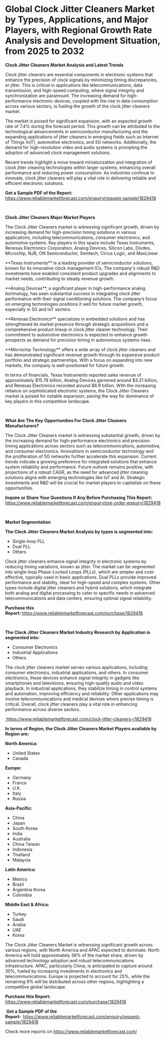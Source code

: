 <p><h1>Global Clock Jitter Cleaners Market by Types, Applications, and Major Players, with Regional Growth Rate Analysis and Development Situation, from 2025 to 2032</h1></p><p><strong>Clock Jitter Cleaners Market Analysis and Latest Trends</strong></p>
<p><p>Clock jitter cleaners are essential components in electronic systems that enhance the precision of clock signals by minimizing timing discrepancies, or jitter. This is critical in applications like telecommunications, data transmission, and high-speed computing, where signal integrity and synchronization are paramount. The increasing demand for high-performance electronic devices, coupled with the rise in data consumption across various sectors, is fueling the growth of the clock jitter cleaners market.</p><p>The market is poised for significant expansion, with an expected growth rate of 7.4% during the forecast period. This growth can be attributed to the technological advancements in semiconductor manufacturing and the expanding applications of jitter cleaners in emerging fields such as Internet of Things (IoT), automotive electronics, and 5G networks. Additionally, the demand for high-resolution video and audio systems is prompting the adoption of advanced clock management solutions. </p><p>Recent trends highlight a move toward miniaturization and integration of clock jitter cleaning technologies within larger systems, enhancing overall performance and reducing power consumption. As industries continue to innovate, clock jitter cleaners will play a vital role in delivering reliable and efficient electronic solutions.</p></p>
<p><strong>Get a Sample PDF of the Report:&nbsp;</strong> <a href="https://www.reliablemarketforecast.com/enquiry/request-sample/1829418?utm_campaign=2462&utm_medium=2&utm_source=Github&utm_content=ia&utm_term=13022025&utm_id=clock-jitter-cleaners">https://www.reliablemarketforecast.com/enquiry/request-sample/1829418</a></p>
<p>&nbsp;</p>
<p><strong>Clock Jitter Cleaners Major Market Players</strong></p>
<p><p>The Clock Jitter Cleaners market is witnessing significant growth, driven by increasing demand for high-precision timing solutions in various applications, including telecommunications, consumer electronics, and automotive systems. Key players in this space include Texas Instruments, Renesas Electronics Corporation, Analog Devices, Silicon Labs, Diodes, Microchip, NJR, ON Semiconductor, Semtech, Cirrus Logic, and MaxLinear.</p><p>**Texas Instruments** is a leading provider of semiconductor solutions, known for its innovative clock management ICs. The company's robust R&D investments have enabled consistent product upgrades and alignments to market needs, contributing to steady revenue growth.</p><p>**Analog Devices**, a significant player in high-performance analog technology, has seen substantial success in integrating clock jitter performance with their signal conditioning solutions. The company’s focus on emerging technologies positions it well for future market growth, especially in 5G and IoT sectors.</p><p>**Renesas Electronics** specializes in embedded solutions and has strengthened its market presence through strategic acquisitions and a comprehensive product lineup in clock jitter cleaner technology. Their commitment to automotive electronics is expected to enhance growth prospects as demand for precision timing in autonomous systems rises.</p><p>**Microchip Technology** offers a wide array of clock jitter cleaners and has demonstrated significant revenue growth through its expansive product portfolio and strategic partnerships. With a focus on expanding into new markets, the company is well-positioned for future growth.</p><p>In terms of financials, Texas Instruments reported sales revenue of approximately $15.78 billion, Analog Devices garnered around $3.21 billion, and Renesas Electronics recorded around $6.9 billion. With the increasing reliance on sophisticated electronic systems, the Clock Jitter Cleaners market is poised for notable expansion, paving the way for dominance of key players in this competitive landscape.</p></p>
<p>&nbsp;</p>
<p><strong>What Are The Key Opportunities For Clock Jitter Cleaners Manufacturers?</strong></p>
<p><p>The Clock Jitter Cleaners market is witnessing substantial growth, driven by the increasing demand for high-performance electronics and precision timing applications across sectors such as telecommunications, automotive, and consumer electronics. Innovations in semiconductor technology and the proliferation of 5G networks further accelerate this expansion. Current trends indicate a growing preference for integrated solutions that enhance system reliability and performance. Future outlook remains positive, with projections of a robust CAGR, as the need for advanced jitter cleaning solutions aligns with emerging technologies like IoT and AI. Strategic investments and R&D will be crucial for market players to capitalize on these opportunities.</p></p>
<p><strong>Inquire or Share Your Questions If Any Before Purchasing This Report:</strong> <a href="https://www.reliablemarketforecast.com/enquiry/pre-order-enquiry/1829418?utm_campaign=2462&utm_medium=2&utm_source=Github&utm_content=ia&utm_term=13022025&utm_id=clock-jitter-cleaners">https://www.reliablemarketforecast.com/enquiry/pre-order-enquiry/1829418</a></p>
<p>&nbsp;</p>
<p><strong>Market Segmentation</strong></p>
<p><strong>The Clock Jitter Cleaners Market Analysis by types is segmented into:</strong></p>
<p><ul><li>Single-loop PLL</li><li>Dual PLL</li><li>Others</li></ul></p>
<p><p>Clock jitter cleaners enhance signal integrity in electronic systems by reducing timing variations, known as jitter. The market can be segmented into single-loop Phase-Locked Loops (PLLs), which are simpler and cost-effective, typically used in basic applications. Dual PLLs provide improved performance and stability, ideal for high-speed and complex systems. Other types include digital jitter cleaners and hybrid solutions, which integrate both analog and digital processing to cater to specific needs in advanced telecommunications and data centers, ensuring optimal signal reliability.</p></p>
<p><strong>Purchase this Report:&nbsp;</strong><a href="https://www.reliablemarketforecast.com/purchase/1829418?utm_campaign=2462&utm_medium=2&utm_source=Github&utm_content=ia&utm_term=13022025&utm_id=clock-jitter-cleaners">https://www.reliablemarketforecast.com/purchase/1829418</a></p>
<p>&nbsp;</p>
<p><strong>The Clock Jitter Cleaners Market Industry Research by Application is segmented into:</strong></p>
<p><ul><li>Consumer Electronics</li><li>Industrial Applications</li><li>Others</li></ul></p>
<p><p>The clock jitter cleaners market serves various applications, including consumer electronics, industrial applications, and others. In consumer electronics, these devices enhance signal integrity in gadgets like smartphones and televisions, ensuring high-quality audio and video playback. In industrial applications, they stabilize timing in control systems and automation, improving efficiency and reliability. Other applications may involve telecommunications and medical devices where precise timing is critical. Overall, clock jitter cleaners play a vital role in enhancing performance across diverse sectors.</p></p>
<p><a href="https://www.reliablemarketforecast.com/clock-jitter-cleaners-r1829418?utm_campaign=2462&utm_medium=2&utm_source=Github&utm_content=ia&utm_term=13022025&utm_id=clock-jitter-cleaners">&nbsp;https://www.reliablemarketforecast.com/clock-jitter-cleaners-r1829418</a></p>
<p><strong>In terms of Region, the Clock Jitter Cleaners Market Players available by Region are:</strong></p>
<p>
    <p> <strong> North America: </strong>
        <ul>
            <li>United States</li>
            <li>Canada</li>
        </ul>
        </p> 
    <p> <strong> Europe: </strong>
        <ul>
            <li>Germany</li>
            <li>France</li>
            <li>U.K.</li>
            <li>Italy</li>
            <li>Russia</li>
        </ul>
        </p> 
    <p> <strong> Asia-Pacific: </strong>
        <ul>
            <li>China</li>
            <li>Japan</li>
            <li>South Korea</li>
            <li>India</li>
            <li>Australia</li>
            <li>China Taiwan</li>
            <li>Indonesia</li>
            <li>Thailand</li>
            <li>Malaysia</li>
        </ul>
        </p> 
    <p> <strong> Latin America: </strong>
        <ul>
            <li>Mexico</li>
            <li>Brazil</li>
            <li>Argentina Korea</li>
            <li>Colombia</li>
        </ul>
        </p> 
    <p> <strong> Middle East & Africa: </strong>
        <ul>
            <li>Turkey</li>
            <li>Saudi</li>
            <li>Arabia</li>
            <li>UAE</li>
            <li>Korea</li>
        </ul>
    </p>
    </p>
<p><p>The Clock Jitter Cleaners Market is witnessing significant growth across various regions, with North America and APAC expected to dominate. North America will hold approximately 36% of the market share, driven by advanced technology adoption and robust telecommunications infrastructure. APAC, particularly China, is anticipated to capture around 30%, fueled by increasing investments in electronics and telecommunications. Europe is projected to account for 25%, while the remaining 9% will be distributed across other regions, highlighting a competitive global landscape.</p></p>
<p><strong>Purchase this Report: </strong><a href="https://www.reliablemarketforecast.com/purchase/1829418?utm_campaign=2462&utm_medium=2&utm_source=Github&utm_content=ia&utm_term=13022025&utm_id=clock-jitter-cleaners">https://www.reliablemarketforecast.com/purchase/1829418</a></p>
<p>&nbsp;<strong>Get a Sample PDF of the Report:&nbsp;&nbsp;</strong><a href="https://www.reliablemarketforecast.com/enquiry/request-sample/1829418?utm_campaign=2462&utm_medium=2&utm_source=Github&utm_content=ia&utm_term=13022025&utm_id=clock-jitter-cleaners">https://www.reliablemarketforecast.com/enquiry/request-sample/1829418</a></p>
<p><strong></strong></p>
<p>Check more reports on <a href="https://www.reliablemarketforecast.com/?utm_campaign=2462&utm_medium=2&utm_source=Github&utm_content=ia&utm_term=13022025&utm_id=clock-jitter-cleaners">https://www.reliablemarketforecast.com/</a></p>